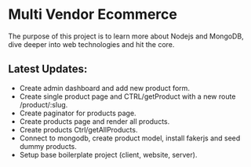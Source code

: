 # Multi Vendor Ecommerce
The purpose of this project is to learn more about Nodejs and MongoDB, dive deeper into web technologies and hit the core.
## Latest Updates:
- Create admin dashboard and add new product form.
- Create single product page and CTRL/getProduct with a new route /product/:slug.
- Create paginator for products page.
- Create products page and render all products.
- Create products Ctrl/getAllProducts.
- Connect to mongodb, create product model, install fakerjs and seed dummy products.
- Setup base boilerplate project (client, website, server).